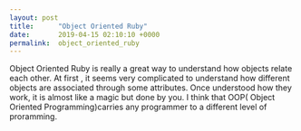 ```yaml
---
layout: post
title:      "Object Oriented Ruby"
date:       2019-04-15 02:10:10 +0000
permalink:  object_oriented_ruby
---
```



Object Oriented Ruby is really a great way to understand how objects relate each other. At first , it seems very complicated to understand how different objects are associated through some attributes. Once understood how they work, it is almost like a magic but done by you. I think that OOP( Object Oriented Programming)carries any programmer to a different level of proramming. 
